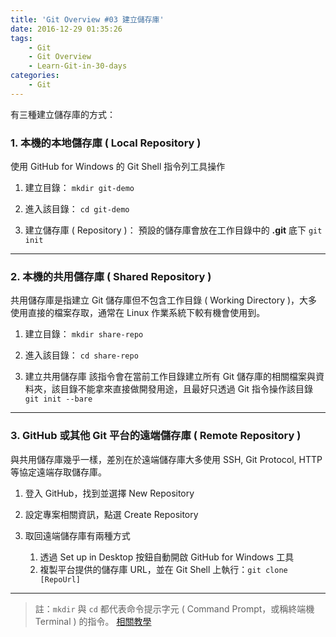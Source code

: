 ```yaml
---
title: 'Git Overview #03 建立儲存庫'
date: 2016-12-29 01:35:26
tags: 
    - Git
    - Git Overview
    - Learn-Git-in-30-days
categories:
    - Git
---
```

有三種建立儲存庫的方式：

### 1. 本機的本地儲存庫 ( Local Repository )
使用 GitHub for Windows 的 Git Shell 指令列工具操作

1. 建立目錄：
   `mkdir git-demo`

2. 進入該目錄：
   `cd git-demo`

3. 建立儲存庫 ( Repository )：
   預設的儲存庫會放在工作目錄中的 **.git** 底下
   `git init`

<!-- more -->

---

### 2. 本機的共用儲存庫 ( Shared Repository )
共用儲存庫是指建立 Git 儲存庫但不包含工作目錄 ( Working Directory )，大多使用直接的檔案存取，通常在 Linux 作業系統下較有機會使用到。

1. 建立目錄：
   `mkdir share-repo`

2. 進入該目錄：
   `cd share-repo`

3. 建立共用儲存庫
   該指令會在當前工作目錄建立所有 Git 儲存庫的相關檔案與資料夾，該目錄不能拿來直接做開發用途，且最好只透過 Git 指令操作該目錄
   `git init --bare`

---

### 3. GitHub 或其他 Git 平台的遠端儲存庫 ( Remote Repository )
與共用儲存庫幾乎一樣，差別在於遠端儲存庫大多使用 SSH, Git Protocol, HTTP 等協定遠端存取儲存庫。

1. 登入 GitHub，找到並選擇 New Repository

2. 設定專案相關資訊，點選 Create Repository
3. 取回遠端儲存庫有兩種方式
    1. 透過 Set up in Desktop 按鈕自動開啟 GitHub for Windows 工具
    2. 複製平台提供的儲存庫 URL，並在 Git Shell 上執行：`git clone [RepoUrl]`

---

> 註：`mkdir` 與 `cd` 都代表命令提示字元 ( Command Prompt，或稱終端機 Terminal ) 的指令。
[相關教學](https://carolhsu.gitbooks.io/django-girls-tutorial-traditional-chiness/content/intro_to_command_line/README.html)